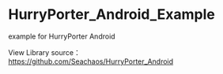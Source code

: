 # HurryPorter_Android_Example
example for HurryPorter Android

View Library source：  
https://github.com/Seachaos/HurryPorter_Android
